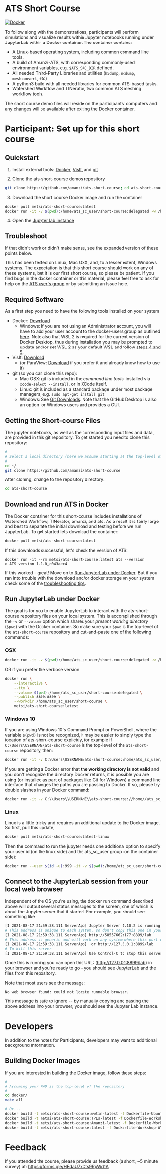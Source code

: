 # ATS Short Course

[![Docker](https://github.com/amanzi/ats-short-course/actions/workflows/docker-test.yml/badge.svg?branch=main)](https://github.com/amanzi/ats-short-course/actions/workflows/docker-test.yml)

To follow along with the demonstrations, participants will perform simulations and visualize results within Jupyter notebooks running under JupyterLab within a Docker container.  The container contains:

* A Linux-based operating system, including common command line tools.
* A build of Amanzi-ATS, with corresponding commonly-used environment variables, e.g. `$ATS_SRC_DIR` defined.
* All needed Third-Party Libraries and utilities (`h5dump`, `ncdump`, `meshconvert`, etc)
* A python3 build with all needed libraries for common ATS-based tasks.
* Watershed Workflow and TINerator, two common ATS meshing workflow tools.

The short course demo files will reside on the participants' computers and any changes will be available after exiting the Docker container.

# Participant: Set up for this short course

## Quickstart

1. Install external tools: [Docker](https://www.docker.com/get-started), [VisIt](https://wci.llnl.gov/simulation/computer-codes/visit/executables), and [git](https://github.com/git-guides/install-git)

2. Clone the ats-short-course demos repository

```sh
git clone https://github.com/amanzi/ats-short-course; cd ats-short-course
```
3. Download the short course Docker image and run the container 

```sh
docker pull metsi/ats-short-course:latest
docker run -it -v $(pwd):/home/ats_sc_user/short-course:delegated -w /home/ats_sc_user/short-course -p 8899:8899 metsi/ats-short-course:latest
```
4. Open the [Jupyter lab instance](http://127.0.0.1:8899/lab)

## Troubleshoot

If that didn't work or didn't make sense, see the expanded version of these points below.

This has been tested on Linux, Mac OSX, and, to a lesser extent, Windows systems.  The expectation is that this short course should work on any of these systems, but it is our first short course, so please be patient.  If you find bugs in the docker container or this material, please feel free to ask for help on the [ATS user's group](mailto:ats-users@googlegroups.com) or by submitting an Issue here.

## Required Software

As a first step you need to have the following tools installed on your system

* Docker: [Download](https://www.docker.com/get-started)
  * Windows: If you are not using an Administrator account, you will have to add your user account to the docker-users group as outlined [here](https://docs.docker.com/desktop/faqs/#why-do-i-see-the-docker-desktop-access-denied-error-message-when-i-try-to-start-docker-desktop). Note also that WSL 2 is required for the current version of Docker Desktop, thus during installation you may be prompted to update and/or set WSL 2 as your default WSL and follow [steps 4 and 5](https://docs.microsoft.com/en-us/windows/wsl/install-win10#step-4---download-the-linux-kernel-update-package).
* VisIt: [Download](https://wci.llnl.gov/simulation/computer-codes/visit/executables)
  * (or ParaView: [Download](https://www.paraview.org/download/) if you prefer it and already know how to use it)
* git (so you can clone this repo):
  * Mac OSX: git is included in the _command line tools_, installed via `xcode-select --install`, or in XCode itself.
  * Linux: git is included as a standard package under most package managers, e.g. `sudo apt-get install git`
  * Windows: See [Git Downloads](https://github.com/git-guides/install-git). Note that the GitHub Desktop is also an option for Windows users and provides a GUI.

## Getting the Short-course Files

The jupyter notebooks, as well as the corresponding input files and data, are provided in this git repository. To get started you need to clone this repository:

```sh
#
# Select a local directory (here we assume starting at the top-level of your home directory)
#
cd ~/
git clone https://github.com/amanzi/ats-short-course
```

After cloning, change to the repository directory:

``` sh
cd ats-short-course
```

## Download and run ATS in Docker

The Docker container for this short-course includes installations of Watershed Workflow, TINerator, amanzi, and ats.  As a result it is fairly large and best to separate the initial download and testing before we run JupyterLab.  To get started lets download the container:


```sh
docker pull metsi/ats-short-course:latest
```

If this downloads successful, let's check the version of ATS:

```shell
docker run -it --rm metsi/ats-short-course:latest ats --version
> ATS version 1.2.0_c043aec4
```

If this worked - great!  Move on to [Run JupyterLab under Docker](#run-jupyterlab-under-docker).  But if you ran into trouble with the download and/or docker storage on your system check some of the [troubleshooting tips](DockerTips.md).



## Run JupyterLab under Docker

The goal is for you to enable JupyterLab to interact with the ats-short-course repository files on your local system.  This is accomplished through the `-v` or `--volume` option which shares your _present working directory_ (`$pwd`) with the Docker container.  So make sure your `$pwd` is the top-level of the `ats-short-course` repository and cut-and-paste one of the following commands:

### OSX

```sh
docker run -it -v $(pwd):/home/ats_sc_user/short-course:delegated -w /home/ats_sc_user/short-course -p 8899:8899 metsi/ats-short-course:latest
```

OR if you prefer the verbose version

```sh
docker run \
    --interactive \
    --tty \
    --volume $(pwd):/home/ats_sc_user/short-course:delegated \
    --publish 8899:8899 \
    --workdir /home/ats_sc_user/short-course \
    metsi/ats-short-course:latest
```

### Windows 10

If you are using Windows 10's Command Prompt or PowerShell, where the variable `$(pwd)` is not be recognized, it may be easier to simply type the location of ats-short-course explicitly, for example if `C:\Users\USERNAME\ats-short-course` is the top-level of the `ats-short-course` repository, then:

```sh
docker run -it -v C:\Users\USERNAME\ats-short-course:/home/ats_sc_user/short-course:delegated -w /home/ats_sc_user/short-course -p 8899:8899 metsi/ats-short-course:latest
```

If you are getting a Docker error that **the working directory is not valid** and you don't recognize the directory Docker returns, it is possible you are using (or installed as part of packages like Git for Windows) a command line interface that changes the paths you are passing to Docker. If so, please try double slashes in your Docker command:

```sh
docker run -it -v C:\\Users\\USERNAME\\ats-short-course://home//ats_sc_user//short-course:delegated -w //home//ats_sc_user//short-course -p 8899:8899 metsi/ats-short-course:latest
```

### Linux

Linux is a little tricky and requires an additional update to the Docker image.  So first, pull this update,

``` sh
docker pull metsi/ats-short-course:latest-linux
```

Then the command to run the jupyter needs one additional option to specify your user id (on the linux side) and the ats_sc_user group (on the container side):

```sh
docker run --user $(id -u):999 -it -v $(pwd):/home/ats_sc_user/short-course:delegated -w /home/ats_sc_user/short-course -p 8899:8899 metsi/ats-short-course:latest-linux
```

## Connect to the JupyterLab session from your local web browser

Independent of the OS you're using, the docker run command described above will output several status messages to the screen, one of which is about the Jupyter server that it started.  For example, you should see something like 

``` sh
[I 2021-08-17 21:59:38.111 ServerApp] Jupyter Server 1.10.2 is running at:
# This address is unique to each system, so don't copy this one in your case
[I 2021-08-17 21:59:38.111 ServerApp] http://58557662c177:8899/lab
# This address is generic and will work on any system where this port on local host has not been allocated to another process
[I 2021-08-17 21:59:38.111 ServerApp]  or http://127.0.0.1:8899/lab
# To kill this server
[I 2021-08-17 21:59:38.111 ServerApp] Use Control-C to stop this server and shut down all kernels (twice to skip confirmation).
```

Once this is running you can open this URL: (http://127.0.0.1:8899/lab) in your browser and you're ready to go - you should see JupyterLab and the files from this repository.  

Note that most users see the message:

```
No web browser found: could not locate runnable browser.
```
This message is safe to ignore -- by manually copying and pasting the above address into your browser, you should see the Jupyter Lab instance.

# Developers

In addition to the notes for Participants, developers may want to additional background information.

## Building Docker Images

If you are interested in building the Docker image, follow these steps:

```sh
#
# Assuming your PWD is the top-level of the repository
#
cd docker/
make all

# Or...
docker build -t metsi/ats-short-course:wwtin-latest -f Dockerfile-Ubuntu-WW+TIN ./
docker build -t metsi/ats-short-course:TPLs-latest -f Dockerfile-Workshop-TPLs ./
docker build -t metsi/ats-short-course:Amanzi-latest -f Dockerfile-Workshop-Amanzi ./
docker build -t metsi/ats-short-course:latest -f Dockerfile-Workshop-ATS ./

```

# Feedback

If you attended the course, please provide us feedback (a short, ~5 minute survey) at: https://forms.gle/HEdaU7xCts9RpWd1A

